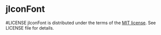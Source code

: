 # jIconFont

#LICENSE
jIconFont is distributed under the terms of the [MIT license](http://opensource.org/licenses/mit-license.html). See LICENSE file for details.


